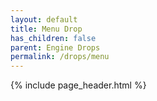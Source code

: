 ```yaml
---
layout: default
title: Menu Drop
has_children: false
parent: Engine Drops
permalink: /drops/menu
---
```


{% include page_header.html %}
